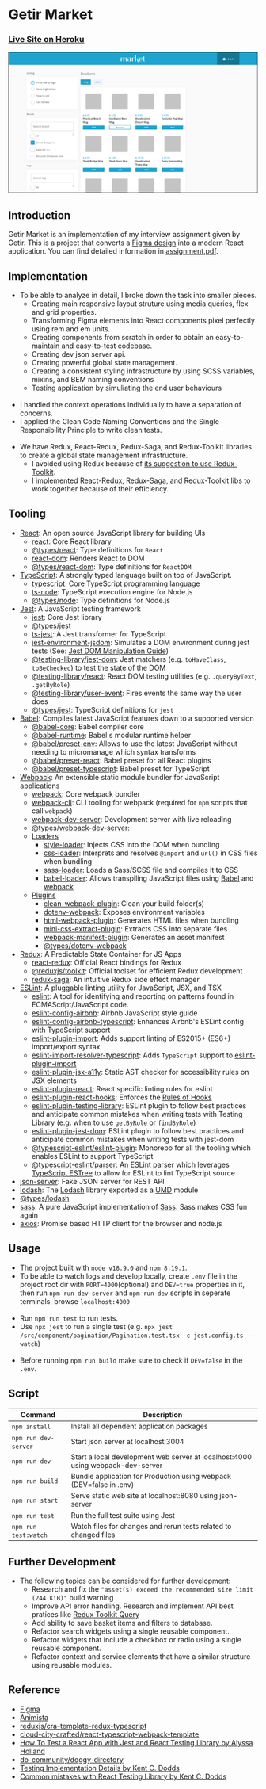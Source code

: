 # Getir Market
### [Live Site on Heroku](https://serdarsen-getir-market.herokuapp.com/)

![Getir Market](./docs/screenshot.png)

## Introduction
Getir Market is an implementation of my interview assignment given by Getir. This is a project that converts a [Figma design](./docs/design.fig) into a modern React application. You can find detailed information in [assignment.pdf](./docs/assignment.pdf).

## Implementation
* To be able to analyze in detail, I broke down the task into smaller pieces.
    * Creating main responsive layout struture using media queries, flex and grid properties. 
    * Transforming Figma elements into React components pixel perfectly using rem and em units. 
    * Creating components from scratch in order to obtain an easy-to-maintain and easy-to-test codebase. 
    * Creating dev json server api.
    * Creating powerful global state management.
    * Creating a consistent styling infrastructure by using SCSS variables, mixins, and BEM naming conventions
    * Testing application by simuliating the end user behaviours
<br/><br/>    
* I handled the context operations individually to have a separation of concerns.  
* I applied the Clean Code Naming Conventions and the Single Responsibility Principle to write clean tests.
<br/><br/>
* We have Redux, React-Redux, Redux-Saga, and Redux-Toolkit libraries to create a global state management infrastructure.
    *  I avoided using Redux because of [its suggestion to use Redux-Toolkit](https://redux.js.org/introduction/why-rtk-is-redux-today).
    *  I implemented React-Redux, Redux-Saga, and Redux-Toolkit libs to work together because of their efficiency.

## Tooling
- [React](https://reactjs.org): An open source JavaScript library for building UIs
  - [react](https://github.com/facebook/react): Core React library
  - [@types/react](https://www.npmjs.com/package/@types/react): Type definitions for `React`
  - [react-dom](https://www.npmjs.com/package/react-dom): Renders React to DOM
  - [@types/react-dom](https://www.npmjs.com/package/@types/react-dom): Type definitions for `ReactDOM`
- [TypeScript](https://www.typescriptlang.org/): A strongly typed language built on top of JavaScript.
  - [typescript](https://github.com/Microsoft/TypeScript): Core TypeScript programming language
  - [ts-node](https://github.com/TypeStrong/ts-node): TypeScript execution engine for Node.js
  - [@types/node](https://www.npmjs.com/package/@types/node): Type definitions for Node.js
- [Jest](https://jestjs.io/): A JavaScript testing framework
  - [jest](https://github.com/facebook/jest): Core Jest library
  - [@types/jest](https://www.npmjs.com/package/@types/jest)
  - [ts-jest](https://github.com/kulshekhar/ts-jest): A Jest transformer for TypeScript
  - [jest-environment-jsdom](https://github.com/facebook/jest): Simulates a DOM environment during jest tests (See: [Jest DOM Manipulation Guide](https://jestjs.io/docs/tutorial-jquery))
  - [@testing-library/jest-dom](https://github.com/testing-library/jest-dom): Jest matchers (e.g. `toHaveClass`, `toBeChecked`) to test the state of the DOM
  - [@testing-library/react](https://www.npmjs.com/package/@testing-library/react): React DOM testing utilities (e.g. `.queryByText`, `.getByRole`)
  - [@testing-library/user-event](https://github.com/testing-library/user-event): Fires events the same way the user does
  - [@types/jest](https://github.com/DefinitelyTyped/DefinitelyTyped): TypeScript definitions for `jest`
- [Babel](https://github.com/babel/babel): Compiles latest JavaScript features down to a supported version
  - [@babel-core](https://www.npmjs.com/package/@babel/core): Babel compiler core
  - [@babel-runtime](https://www.npmjs.com/package/@babel/runtime): Babel's modular runtime helper
  - [@babel/preset-env](https://babeljs.io/docs/en/babel-preset-env): Allows to use the latest JavaScript without needing to micromanage which syntax transforms
  - [@babel/preset-react](https://babeljs.io/docs/en/babel-preset-react/): Babel preset for all React plugins
  - [@babel/preset-typescript](https://babeljs.io/docs/en/babel-preset-typescript): Babel preset for TypeScript
- [Webpack](https://webpack.js.org/): An extensible static module bundler for JavaScript applications
  - [webpack](https://github.com/webpack/webpack): Core webpack bundler
  - [webpack-cli](https://github.com/webpack/webpack-cli): CLI tooling for webpack (required for `npm` scripts that call `webpack`)
  - [webpack-dev-server](https://github.com/webpack/webpack-dev-server): Development server with live reloading
  - [@types/webpack-dev-server](): 
  - [Loaders](https://webpack.js.org/loaders/)
    - [style-loader](https://github.com/webpack-contrib/style-loader): Injects CSS into the DOM when bundling
    - [css-loader](https://github.com/webpack-contrib/css-loader): Interprets and resolves `@import` and `url()` in CSS files when bundling
    - [sass-loader](https://github.com/webpack-contrib/sass-loader): Loads a Sass/SCSS file and compiles it to CSS
    - [babel-loader](https://github.com/babel/babel-loader): Allows transpiling JavaScript files using [Babel](https://github.com/babel/babel) and [webpack](https://github.com/webpack/webpack)
  - [Plugins](https://webpack.js.org/plugins/)
    - [clean-webpack-plugin](https://github.com/johnagan/clean-webpack-plugin): Clean your build folder(s)
    - [dotenv-webpack](https://github.com/mrsteele/dotenv-webpack): Exposes environment variables
    - [html-webpack-plugin](https://github.com/jantimon/html-webpack-plugin): Generates HTML files when bundling
    - [mini-css-extract-plugin](https://github.com/webpack-contrib/mini-css-extract-plugin): Extracts CSS into separate files
    - [webpack-manifest-plugin](https://github.com/shellscape/webpack-manifest-plugin): Generates an asset manifest
    - [@types/dotenv-webpack](https://www.npmjs.com/package/@types/dotenv-webpack)
- [Redux](https://redux.js.org/introduction/why-rtk-is-redux-today): A Predictable State Container for JS Apps
    - [react-redux](https://react-redux.js.org/): Official React bindings for Redux
    - [@reduxjs/toolkit](https://redux-toolkit.js.org/): Official toolset for efficient Redux development
    - [redux-saga](https://redux-saga.js.org/): An intuitive Redux side effect manager
- [ESLint](https://eslint.org/): A pluggable linting utility for JavaScript, JSX, and TSX
    - [eslint](https://github.com/eslint/eslint): A tool for identifying and reporting on patterns found in ECMAScript/JavaScript code.
    - [eslint-config-airbnb](https://github.com/airbnb/javascript): Airbnb JavaScript style guide
    - [eslint-config-airbnb-typescript](https://github.com/iamturns/eslint-config-airbnb-typescript): Enhances Airbnb's ESLint config with TypeScript support
    - [eslint-plugin-import](https://github.com/import-js/eslint-plugin-import): Adds support linting of ES2015+ (ES6+) import/export syntax  
    - [eslint-import-resolver-typescript](https://github.com/import-js/eslint-import-resolver-typescript): Adds `TypeScript` support to [eslint-plugin-import](https://github.com/import-js/eslint-plugin-import)      
    - [eslint-plugin-jsx-a11y](https://github.com/jsx-eslint/eslint-plugin-jsx-a11y): Static AST checker for accessibility rules on JSX elements
    - [eslint-plugin-react](https://github.com/jsx-eslint/eslint-plugin-react): React specific linting rules for eslint  
    - [eslint-plugin-react-hooks](https://www.npmjs.com/package/eslint-plugin-react-hooks): Enforces the [Rules of Hooks](https://reactjs.org/docs/hooks-rules.html)
    - [eslint-plugin-testing-library](https://github.com/testing-library/eslint-plugin-testing-library): ESLint plugin to follow best practices and anticipate common mistakes when writing tests with Testing Library (e.g. when to use `getByRole` or `findByRole`)    
    - [eslint-plugin-jest-dom](https://github.com/testing-library/eslint-plugin-jest-dom): ESLint plugin to follow best practices and anticipate common mistakes when writing tests with jest-dom    
    - [@typescript-eslint/eslint-plugin](https://github.com/typescript-eslint/typescript-eslint): Monorepo for all the tooling which enables ESLint to support TypeScript
    - [@typescript-eslint/parser](https://www.npmjs.com/package/@typescript-eslint/parser):  An ESLint parser which leverages [TypeScript ESTree](https://github.com/typescript-eslint/typescript-eslint/tree/main/packages/typescript-estree) to allow for ESLint to lint TypeScript source
- [json-server](https://github.com/typicode/json-server): Fake JSON server for REST API  
- [lodash](https://github.com/lodash/lodash): The [Lodash](https://lodash.com/) library exported as a [UMD](https://github.com/umdjs/umd) module   
- [@types/lodash](https://www.npmjs.com/package/@types/lodash)
- [sass](https://www.npmjs.com/package/sass): A pure JavaScript implementation of [Sass](https://sass-lang.com/). Sass makes CSS fun again
- [axios](https://github.com/axios/axios): Promise based HTTP client for the browser and node.js     
  
## Usage
- The project built with `node v18.9.0` and `npm 8.19.1`.
- To be able to watch logs and develop locally, create `.env` file in the project root dir with `PORT=4000`(optional) and `DEV=true` properties in it, then run `npm run dev-server` and `npm run dev` scripts in seperate terminals, browse `localhost:4000`
<br/><br/>
- Run `npm run test` to run tests.
- Use `npx jest` to run a single test (e.g. `npx jest /src/component/pagination/Pagination.test.tsx -c jest.config.ts --watch`)
<br/><br/>
- Before running `npm run build` make sure to check if `DEV=false` in the `.env`.

## Script
| Command                    | Description                                                                            |
| -------------------------- | -------------------------------------------------------------------------------------- |
| `npm install`              | Install all dependent application packages                                             |
| `npm run dev-server`       | Start json server at localhost:3004                                                    |
| `npm run dev`              | Start a local development web server at localhost:4000 using webpack-dev-server        |
| `npm run build`            | Bundle application for Production using webpack (DEV=false in .env)                    |
| `npm run start`            | Serve static web site at localhost:8080 using json-server                              |
| `npm run test`             | Run the full test suite using Jest                                                     |
| `npm run test:watch`       | Watch files for changes and rerun tests related to changed files                       |

## Further Development
* The following topics can be considered for further development:
    * Research and fix the `"asset(s) exceed the recommended size limit (244 KiB)"` build warning
    * Improve API error handling. Research and implement API best pratices like [Redux Toolkit Query](https://redux-toolkit.js.org/rtk-query/usage/examples)
    * Add ability to save basket items and filters to database.
    * Refactor search widgets using a single reusable component.
    * Refactor widgets that include a checkbox or radio using a single reusable component.
    * Refactor context and service elements that have a similar structure using reusable modules.

## Reference
- [Figma](https://www.figma.com)
- [Animista](https://animista.net)
- [reduxjs/cra-template-redux-typescript](https://github.com/reduxjs/cra-template-redux-typescript)
- [cloud-city-crafted/react-typescript-webpack-template](https://github.com/cloud-city-crafted/react-typescript-webpack-template)
- [How To Test a React App with Jest and React Testing Library by Alyssa Holland](https://www.digitalocean.com/community/tutorials/how-to-test-a-react-app-with-jest-and-react-testing-library)
- [do-community/doggy-directory](https://github.com/do-community/doggy-directory)
- [Testing Implementation Details by Kent C. Dodds](https://kentcdodds.com/blog/testing-implementation-details)
- [Common mistakes with React Testing Library by Kent C. Dodds](https://kentcdodds.com/blog/common-mistakes-with-react-testing-library)
